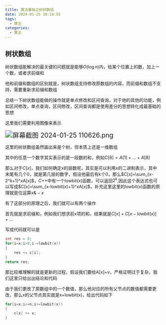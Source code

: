 ```yaml
---
title: 算法基础之树状数组
date: 2024-01-25 10:14:55
tags:
  - 算法
categories:
  - 算法
---
```


## 树状数组

树状数组能解决的最关键的问题就是能够$O(\log n)$内，给某个位置上的数，加上一个数，或者求前缀和

他和前缀和数组的区别就是，树状数组支持修改原数组的内容，而前缀和数组不支持，需要重新求前缀和数组

总结一下树状数组能做的操作就是单点修改和区间查询，对于他的其他的功能，例如区间修改，单点查询，区间修改，区间查询都是使用差分的思想转化成最基础的思想

这里我们需要利用图像来表示

<img src="https://s2.loli.net/2024/01/25/DzbQFvCBtpRd3J6.png" alt="屏幕截图 2024-01-25 110626.png" style="zoom:150%;" />

这里的树状数组虽然画出来是个树，但本质上还是一维数组

其中的任意一个数字其实表示的是一段数的和，例如$C[8]=A[1]+\dots+A[8]$

那么对于$C[x]$，我们如何确定x的层数呢，其实是可以利用x的二进制表示，其中末尾有几个0，就是第几层的数字，假设他最后有k个0，那么$C[x]=\sum_{x-2^k+1}^xA[x]$，C++中有一个lowbit(x)函数，可以返回$2^k$,因此这个表达式也可以写成$C[x]=\sum_{x-lowbit(x)+1}^xA[x]$，补充这里这里的lowbit(x)函数的原理就是位运算$x\&-x$

有了这部分的原理之后，我们就可以有两个操作

首先就是求前缀和，例如我们想求前x项的和，结果就是$C[x]+C[x-lowbit(x)]+\dots$

写成代码就可以是

```cpp
int res = 0;
for(i=x;i>0;i-=lowbit(x))
{
    res += c[i];
}
return res;
```

那比较难理解的就是更新的过程，假设我们要给A[x]+v，严格证明过于复杂，我们这里只给出出结论和代码

由于我们更改了原数组中的一个数值，那么他对应的所有父节点的数值都需要更改，那么x的父节点其实就是x+lowbit(x)，给出代码如下

```cpp
for(i=x;i<=n;i+=lowbit(x))
{
    c[x] += v;
}
```

